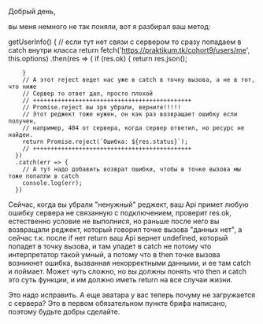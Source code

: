 Добрый день,

вы меня немного не так поняли, вот я разбирал ваш метод: 

getUserInfo() {
    // если тут нет связи с сервером то сразу попадаем в catch внутри класса
    return fetch('https://praktikum.tk/cohort9/users/me', this.options)
      .then(res => {
        if (res.ok) {
          return res.json();

        }
        // А этот reject ведет нас уже в catch в точку вызова, а не в тот, что ниже
        // Сервер то ответ дал, просто плохой
        // +++++++++++++++++++++++++++++++++++++++++++++
        // Promise.reject вы зря убрали, верните!!!!!
        // Этот реджект тоже нужен, он как раз возвращает ошибку если получен,
        // например, 404 от сервера, когда сервер ответил, но ресурс не найден.
        return Promise.reject(`Ошибка: ${res.status}`); 
        // +++++++++++++++++++++++++++++++++++++++++++++
      })
      .catch(err => {
        // А тут надо добавить возврат ошибки, чтобы в точке вызова мы тоже попапли в catch
        console.log(err);
      })

Сейчас, когда вы убрали "ненужный" реджект, ваш Api примет любую ошибку сервера не связанную с подключением, проверит res.ok, естественно условие не выполнися, но раньше после него вы возвращали реджект, который говорил точке вызова "данных нет", а сейчас т.к. после if нет return ваш Api вернет undefined, который попадет в точку вызова, и там упадет в catch не потому что интерпретатор такой умный, а потому что в then точке вызова возникнет ошибка, вызванная некорректными данными, и ее там catch и поймает. Может чуть сложно, но вы должны понять что then и catch это суть функции, и им должно иметь return на все случаи жизни.

Это надо исправить. А еще аватара у вас теперь почуму не загружается с сервера? Это в первом обязательном пункте брифа написано, поэтому будьте добры сделайте. 
